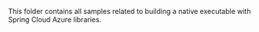 This folder contains all samples related to building a native executable with Spring Cloud Azure libraries. 
